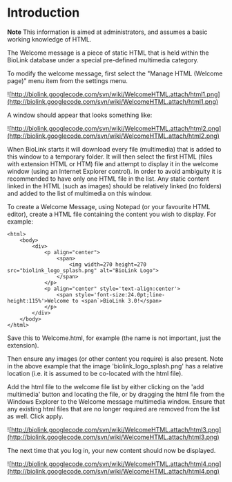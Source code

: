 # Introduction #

**Note** This information is aimed at administrators, and assumes a basic working knowledge of HTML.

The Welcome message is a piece of static HTML that is held within the BioLink database under a special pre-defined multimedia category.

To modify the welcome message, first select the "Manage HTML (Welcome page)" menu item from the settings menu.

![http://biolink.googlecode.com/svn/wiki/WelcomeHTML.attach/html1.png](http://biolink.googlecode.com/svn/wiki/WelcomeHTML.attach/html1.png)

A window should appear that looks something like:

![http://biolink.googlecode.com/svn/wiki/WelcomeHTML.attach/html2.png](http://biolink.googlecode.com/svn/wiki/WelcomeHTML.attach/html2.png)

When BioLink starts it will download every file (multimedia) that is added to this window to a temporary folder. It will then select the first HTML (files with extension HTML or HTM) file and attempt to display it in the welcome window (using an Internet Explorer control). In order to avoid ambiguity it is recommended to have only one HTML file in the list. Any static content linked in the HTML (such as images) should be relatively linked (no folders) and added to the list of multimedia on this window.

To create a Welcome Message, using Notepad (or your favourite HTML editor), create a HTML file containing the content you wish to display. For  example:

```
<html>
    <body>
        <div>
            <p align="center">			
                <span>
                    <img width=270 height=270 src="biolink_logo_splash.png" alt="BioLink Logo">
                </span>
            </p>
            <p align="center" style='text-align:center'>
                <span style='font-size:24.0pt;line-height:115%'>Welcome to <span`>BioLink 3.0!</span>			
            </p>
        </div>
    </body>
</html>
```

Save this to Welcome.html, for example (the name is not important, just the extension).

Then ensure any images (or other content you require) is also present. Note in the above example that the image 'biolink\_logo\_splash.png' has a relative location (i.e. it is assumed to be co-located with the html file).

Add the html file to the welcome file list by either clicking on the 'add multimedia' button and locating the file, or by dragging the html file from the Windows Explorer to the Welcome message multimedia window. Ensure that any existing html files that are no longer required are removed from the list as well. Click apply.


![http://biolink.googlecode.com/svn/wiki/WelcomeHTML.attach/html3.png](http://biolink.googlecode.com/svn/wiki/WelcomeHTML.attach/html3.png)

The next time that you log in, your new content should now be displayed.

![http://biolink.googlecode.com/svn/wiki/WelcomeHTML.attach/html4.png](http://biolink.googlecode.com/svn/wiki/WelcomeHTML.attach/html4.png)